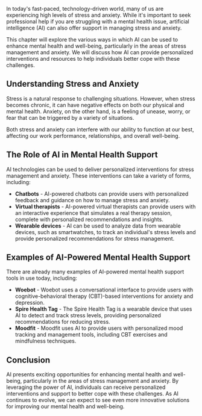 
In today's fast-paced, technology-driven world, many of us are experiencing high levels of stress and anxiety. While it's important to seek professional help if you are struggling with a mental health issue, artificial intelligence (AI) can also offer support in managing stress and anxiety.

This chapter will explore the various ways in which AI can be used to enhance mental health and well-being, particularly in the areas of stress management and anxiety. We will discuss how AI can provide personalized interventions and resources to help individuals better cope with these challenges.

Understanding Stress and Anxiety
--------------------------------

Stress is a natural response to challenging situations. However, when stress becomes chronic, it can have negative effects on both our physical and mental health. Anxiety, on the other hand, is a feeling of unease, worry, or fear that can be triggered by a variety of situations.

Both stress and anxiety can interfere with our ability to function at our best, affecting our work performance, relationships, and overall well-being.

The Role of AI in Mental Health Support
---------------------------------------

AI technologies can be used to deliver personalized interventions for stress management and anxiety. These interventions can take a variety of forms, including:

* **Chatbots** - AI-powered chatbots can provide users with personalized feedback and guidance on how to manage stress and anxiety.
* **Virtual therapists** - AI-powered virtual therapists can provide users with an interactive experience that simulates a real therapy session, complete with personalized recommendations and insights.
* **Wearable devices** - AI can be used to analyze data from wearable devices, such as smartwatches, to track an individual's stress levels and provide personalized recommendations for stress management.

Examples of AI-Powered Mental Health Support
--------------------------------------------

There are already many examples of AI-powered mental health support tools in use today, including:

* **Woebot** - Woebot uses a conversational interface to provide users with cognitive-behavioral therapy (CBT)-based interventions for anxiety and depression.
* **Spire Health Tag** - The Spire Health Tag is a wearable device that uses AI to detect and track stress levels, providing personalized recommendations for reducing stress.
* **Moodfit** - Moodfit uses AI to provide users with personalized mood tracking and management tools, including CBT exercises and mindfulness techniques.

Conclusion
----------

AI presents exciting opportunities for enhancing mental health and well-being, particularly in the areas of stress management and anxiety. By leveraging the power of AI, individuals can receive personalized interventions and support to better cope with these challenges. As AI continues to evolve, we can expect to see even more innovative solutions for improving our mental health and well-being.
